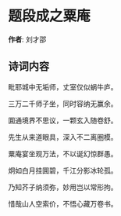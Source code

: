 # 题段成之粟庵

**作者**: 刘才邵

## 诗词内容

毗耶城中无垢师，丈室仅似蜗牛庐。

三万二千师子坐，同时容纳无赢余。

圎通境界不思议，一颗玄入随卷舒。

先生从来道眼具，深入不二离圏模。

粟庵宴坐观万法，不以诞幻惊群愚。

炯如白月挂圎碧，千江分影冰轮孤。

乃知芥子纳须弥，妙用岂以常形拘。

惜哉山人空索价，不悟心藏万卷书。

